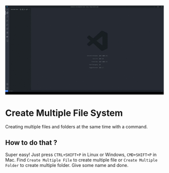 ![Demo](./assets/demo.gif)

# Create Multiple File System
Creating multiple files and folders at the same time with a command.

## How to do that ?
Super easy! Just press ```CTRL+SHIFT+P``` in Linux or Windows, ```CMD+SHIFT+P``` in Mac. Find ```Create Multiple File``` to create multiple file or ```Create Multiple Folder``` to create multiple folder. Give some name and done.
